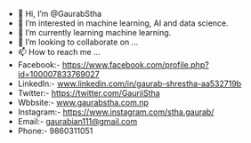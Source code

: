 - 👋 Hi, I’m @GaurabStha
- 👀 I’m interested in machine learning, AI and data science.
- 🌱 I’m currently learning machine learning.
- 💞️ I’m looking to collaborate on ...
- 📫 How to reach me ...
- Facebook:- https://www.facebook.com/profile.php?id=100007833769027
- LinkedIn:- www.linkedin.com/in/gaurab-shrestha-aa532719b
- Twitter:- https://twitter.com/GauriiStha
- Wbbsite:- www.gaurabstha.com.np
- Instagram:- https://www.instagram.com/stha.gaurab/
- Email:- gaurabian111@gmail.com
- Phone:- 9860311051

<!---
GaurabStha/GaurabStha is a ✨ special ✨ repository because its `README.md` (this file) appears on your GitHub profile.
You can click the Preview link to take a look at your changes.
--->
